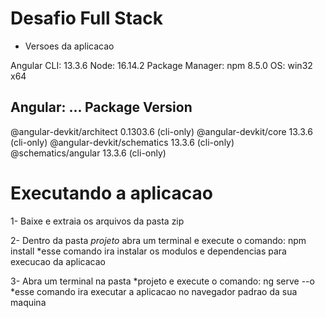 # Desafio Full Stack

* Versoes da aplicacao

Angular CLI: 13.3.6
Node: 16.14.2
Package Manager: npm 8.5.0
OS: win32 x64

Angular:
...
Package                      Version
------------------------------------------------------
@angular-devkit/architect    0.1303.6 (cli-only)
@angular-devkit/core         13.3.6 (cli-only)
@angular-devkit/schematics   13.3.6 (cli-only)
@schematics/angular          13.3.6 (cli-only)

# Executando a aplicacao

1- Baixe e extraia os arquivos da pasta zip

2- Dentro da pasta *projeto* abra um terminal e execute o comando: npm install
   *esse comando ira instalar os modulos e dependencias para execucao da aplicacao

3- Abra um terminal na pasta *projeto e execute o comando:  ng serve --o
   *esse comando ira executar a aplicacao no navegador padrao da sua maquina